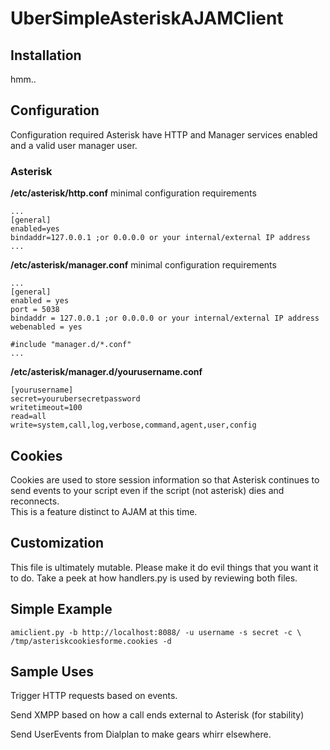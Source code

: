 UberSimpleAsteriskAJAMClient
============================

Installation
----------------------------

hmm..

Configuration
-------------

Configuration required Asterisk have HTTP and Manager services enabled and a 
valid user manager user.

### Asterisk

**/etc/asterisk/http.conf** minimal configuration requirements

```
...
[general]
enabled=yes
bindaddr=127.0.0.1 ;or 0.0.0.0 or your internal/external IP address
...

```

**/etc/asterisk/manager.conf** minimal configuration requirements

```
...
[general]
enabled = yes
port = 5038
bindaddr = 127.0.0.1 ;or 0.0.0.0 or your internal/external IP address
webenabled = yes

#include "manager.d/*.conf"
...
```

**/etc/asterisk/manager.d/yourusername.conf**

```
[yourusername]
secret=yourubersecretpassword
writetimeout=100
read=all
write=system,call,log,verbose,command,agent,user,config
```

Cookies
-------

Cookies are used to store session information so that Asterisk continues to send 
events to your script even if the script (not asterisk) dies and reconnects.  
This is a feature distinct to AJAM at this time.

Customization
-------------

This file is ultimately mutable.  Please make it do evil things that you want it 
to do.  Take a peek at how handlers.py is used by reviewing both files.

Simple Example
--------------

```
amiclient.py -b http://localhost:8088/ -u username -s secret -c \ 
/tmp/asteriskcookiesforme.cookies -d
```

Sample Uses
-----------

Trigger HTTP requests based on events.

Send XMPP based on how a call ends external to Asterisk (for stability)

Send UserEvents from Dialplan to make gears whirr elsewhere.


